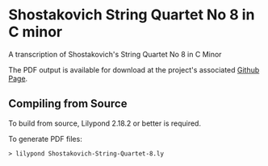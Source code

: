 # Shostakovich String Quartet No 8 in C minor

A transcription of Shostakovich's String Quartet No 8 in C Minor

The PDF output is available for download at the project's associated
[Github Page](https://daemonblade.github.io/shostakovich-string-quartet-8/).

## Compiling from Source

To build from source, Lilypond 2.18.2 or better is required.

To generate PDF files:

```
> lilypond Shostakovich-String-Quartet-8.ly
```
